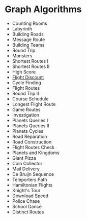 # Graph Algorithms
 - Counting Rooms
 - Labyrinth
 - Building Roads
 - Message Route
 - Building Teams
 - Round Trip
 - Monsters
 - Shortest Routes I
 - Shortest Routes II
 - High Score
 - [Flight Discount](FlightDiscount.cpp)
 - Cycle Finding
 - Flight Routes
 - Round Trip II
 - Course Schedule
 - Longest Flight Route
 - Game Routes
 - Investigation
 - Planets Queries I
 - Planets Queries II
 - Planets Cycles
 - Road Reparation
 - Road Construction
 - Flight Routes Check
 - Planets and Kingdoms
 - Giant Pizza
 - Coin Collector
 - Mail Delivery
 - De Bruijn Sequence
 - Teleporters Path
 - Hamiltonian Flights
 - Knight's Tour
 - Download Speed
 - Police Chase
 - School Dance
 - Distinct Routes
